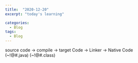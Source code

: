 ```yaml
---
title:  "2020-12-20"
excerpt: "today's learning"

categories:
  - Blog
tags:
  - Blog
---
```


source code -> compile -> target Code -> Linker -> Native Code  
(~!@#.java)              (~!@#.class)


